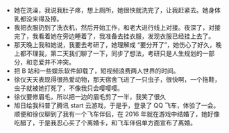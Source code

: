 - 她在洗澡，我说我肚子疼，想上厕所，她很快就洗完了，让我赶紧去。她身体乳都没来得及擦。
- 我把衣服扔到了洗衣机，然后开始工作，和老大进行线上对接。夜深了，对接完了，我看着她在旁边睡着了，我准备去挂衣服，发现衣服已经挂上去了。
- 那天晚上我和她说，我要去考研了，她理解成 “要分开了”，她伤心了好久，晚上都不理我，第二天我们聊了一下，同步了想法，考研只是人生规划的一部分，和恋爱并不冲突。
- 把 B 站和一些娱乐软件卸载了，短视频浪费两人世界的时间。
- 徐仪天天表现得很热爱动物，那天宿舍飞进了一只虫子，很快啊，一个拖鞋，虫子就被她打死了，不像我只会嘤嘤嘤。
- 徐仪要修眉毛，所以把一边的眉毛剪了一半，我笑了很久
- 旭日给我科普了腾讯 start 云游戏，于是乎，登录了 QQ 飞车，体验了一会。顺便和徐仪聊到了我有一个飞车伴侣，在 2016 年就在游戏中结婚了，她好像吃醋了，于是我忍心买了个离婚卡，和飞车伴侣单方面宣布了离婚。
